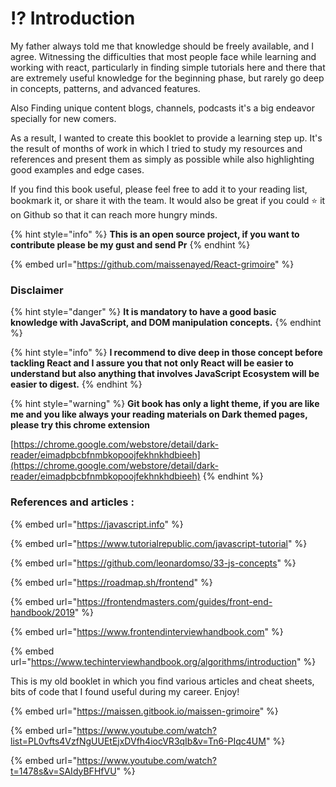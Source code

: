 # ⁉ Introduction

My father always told me that knowledge should be freely available, and I agree. Witnessing the difficulties that most people face while learning and working with react, particularly in finding simple tutorials here and there that are extremely useful knowledge for the beginning phase, but rarely go deep in concepts, patterns, and advanced features.

Also Finding unique content blogs, channels, podcasts it's a big endeavor specially for new comers.&#x20;

As a result, I wanted to create this booklet to provide a learning step up. It's the result of months of work in which I tried to study my resources and references and present them as simply as possible while also highlighting good examples and edge cases.

If you find this book useful, please feel free to add it to your reading list, bookmark it, or share it with the team. It would also be great if you could :star: it on Github so that it can reach more hungry minds.

{% hint style="info" %}
**This is an open source project, if you want to contribute please be my gust and send  Pr**&#x20;
{% endhint %}

{% embed url="https://github.com/maissenayed/React-grimoire" %}

### Disclaimer&#x20;

{% hint style="danger" %}
**It is mandatory to have a good basic knowledge with JavaScript, and DOM manipulation concepts.**
{% endhint %}

{% hint style="info" %}
**I recommend to dive deep in those concept before tackling React and I assure you that not only React will be easier to understand but also anything that involves JavaScript Ecosystem will be easier to digest.**&#x20;
{% endhint %}

{% hint style="warning" %}
**Git book has only a light theme, if you are like me and you like always your reading materials on Dark themed pages, please try this chrome extension**

[https://chrome.google.com/webstore/detail/dark-reader/eimadpbcbfnmbkopoojfekhnkhdbieeh](https://chrome.google.com/webstore/detail/dark-reader/eimadpbcbfnmbkopoojfekhnkhdbieeh)
{% endhint %}

### &#x20;References and articles :

{% embed url="https://javascript.info" %}

{% embed url="https://www.tutorialrepublic.com/javascript-tutorial" %}

{% embed url="https://github.com/leonardomso/33-js-concepts" %}

{% embed url="https://roadmap.sh/frontend" %}

{% embed url="https://frontendmasters.com/guides/front-end-handbook/2019" %}

{% embed url="https://www.frontendinterviewhandbook.com" %}

{% embed url="https://www.techinterviewhandbook.org/algorithms/introduction" %}

This is my old booklet in which you find various articles and cheat sheets, bits of code that I found useful during my career. Enjoy!&#x20;

{% embed url="https://maissen.gitbook.io/maissen-grimoire" %}

{% embed url="https://www.youtube.com/watch?list=PL0vfts4VzfNgUUEtEjxDVfh4iocVR3qIb&v=Tn6-PIqc4UM" %}

{% embed url="https://www.youtube.com/watch?t=1478s&v=SAIdyBFHfVU" %}
